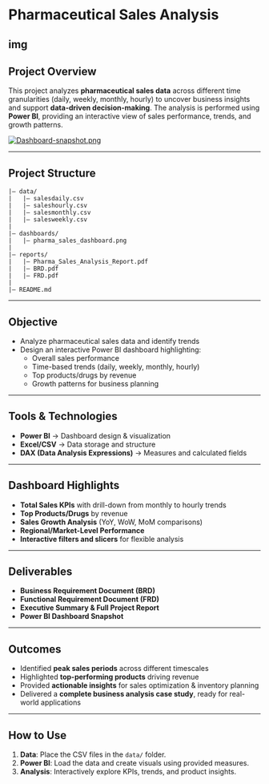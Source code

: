 # Pharmaceutical Sales Analysis

img
---

## Project Overview

This project analyzes **pharmaceutical sales data** across different time granularities (daily, weekly, monthly, hourly) to uncover business insights and support **data-driven decision-making**. The analysis is performed using **Power BI**, providing an interactive view of sales performance, trends, and growth patterns.  

[![Dashboard-snapshot.png](https://i.postimg.cc/3J10bnD6/Dashboard-snapshot.png)](https://postimg.cc/PPLqCbyz)

---

## Project Structure

```Pharma-Sales-Analysis/
|– data/
|   |– salesdaily.csv
|   |– saleshourly.csv
|   |– salesmonthly.csv
|   |– salesweekly.csv
|
|– dashboards/
|   |– pharma_sales_dashboard.png
|
|– reports/
|   |– Pharma_Sales_Analysis_Report.pdf
|   |– BRD.pdf
|   |– FRD.pdf
|
|– README.md
```

---

## Objective

- Analyze pharmaceutical sales data and identify trends  
- Design an interactive Power BI dashboard highlighting:
  - Overall sales performance
  - Time-based trends (daily, weekly, monthly, hourly)
  - Top products/drugs by revenue
  - Growth patterns for business planning

---

## Tools & Technologies

- **Power BI** → Dashboard design & visualization  
- **Excel/CSV** → Data storage and structure  
- **DAX (Data Analysis Expressions)** → Measures and calculated fields  

---

## Dashboard Highlights

- **Total Sales KPIs** with drill-down from monthly to hourly trends  
- **Top Products/Drugs** by revenue  
- **Sales Growth Analysis** (YoY, WoW, MoM comparisons)  
- **Regional/Market-Level Performance**  
- **Interactive filters and slicers** for flexible analysis  

---

## Deliverables

- **Business Requirement Document (BRD)**  
- **Functional Requirement Document (FRD)**  
- **Executive Summary & Full Project Report**  
- **Power BI Dashboard Snapshot**  

---

## Outcomes

- Identified **peak sales periods** across different timescales  
- Highlighted **top-performing products** driving revenue  
- Provided **actionable insights** for sales optimization & inventory planning  
- Delivered a **complete business analysis case study**, ready for real-world applications  

---

## How to Use

1. **Data**: Place the CSV files in the `data/` folder.  
2. **Power BI**: Load the data and create visuals using provided measures.  
3. **Analysis**: Interactively explore KPIs, trends, and product insights.  
